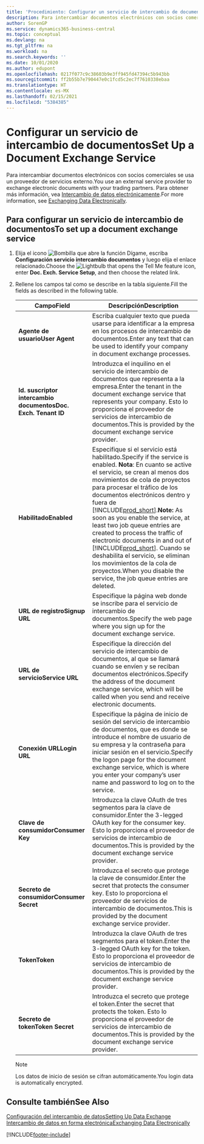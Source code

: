 ```yaml
---
title: 'Procedimiento: Configurar un servicio de intercambio de documentos | Documentos de Microsoft'
description: Para intercambiar documentos electrónicos con socios comerciales se usa un proveedor de servicios externo.
author: SorenGP
ms.service: dynamics365-business-central
ms.topic: conceptual
ms.devlang: na
ms.tgt_pltfrm: na
ms.workload: na
ms.search.keywords: ''
ms.date: 10/01/2020
ms.author: edupont
ms.openlocfilehash: 0217f077c9c38603b9e3ff945fd47394c5b943bb
ms.sourcegitcommit: ff2b55b7e790447e0c1fcd5c2ec7f7610338ebaa
ms.translationtype: HT
ms.contentlocale: es-MX
ms.lasthandoff: 02/15/2021
ms.locfileid: "5384385"
---
```

# <a name="set-up-a-document-exchange-service"></a><span data-ttu-id="db567-103">Configurar un servicio de intercambio de documentos</span><span class="sxs-lookup"><span data-stu-id="db567-103">Set Up a Document Exchange Service</span></span>
<span data-ttu-id="db567-104">Para intercambiar documentos electrónicos con socios comerciales se usa un proveedor de servicios externo.</span><span class="sxs-lookup"><span data-stu-id="db567-104">You use an external service provider to exchange electronic documents with your trading partners.</span></span> <span data-ttu-id="db567-105">Para obtener más información, vea [Intercambio de datos electrónicamente](across-data-exchange.md).</span><span class="sxs-lookup"><span data-stu-id="db567-105">For more information, see [Exchanging Data Electronically](across-data-exchange.md).</span></span>  

## <a name="to-set-up-a-document-exchange-service"></a><span data-ttu-id="db567-106">Para configurar un servicio de intercambio de documentos</span><span class="sxs-lookup"><span data-stu-id="db567-106">To set up a document exchange service</span></span>  
1. <span data-ttu-id="db567-107">Elija el icono ![Bombilla que abre la función Dígame](media/ui-search/search_small.png "Dígame qué desea hacer"), escriba **Configuración servicio intercambio documentos** y luego elija el enlace relacionado.</span><span class="sxs-lookup"><span data-stu-id="db567-107">Choose the ![Lightbulb that opens the Tell Me feature](media/ui-search/search_small.png "Tell me what you want to do") icon, enter **Doc. Exch. Service Setup**, and then choose the related link.</span></span>  
2. <span data-ttu-id="db567-108">Rellene los campos tal como se describe en la tabla siguiente.</span><span class="sxs-lookup"><span data-stu-id="db567-108">Fill the fields as described in the following table.</span></span>  

    |<span data-ttu-id="db567-109">Campo</span><span class="sxs-lookup"><span data-stu-id="db567-109">Field</span></span>|<span data-ttu-id="db567-110">Descripción</span><span class="sxs-lookup"><span data-stu-id="db567-110">Description</span></span>|  
    |---------------------------------|---------------------------------------|  
    |<span data-ttu-id="db567-111">**Agente de usuario**</span><span class="sxs-lookup"><span data-stu-id="db567-111">**User Agent**</span></span>|<span data-ttu-id="db567-112">Escriba cualquier texto que pueda usarse para identificar a la empresa en los procesos de intercambio de documentos.</span><span class="sxs-lookup"><span data-stu-id="db567-112">Enter any text that can be used to identify your company in document exchange processes.</span></span>|  
    |<span data-ttu-id="db567-113">**Id. suscriptor intercambio documentos**</span><span class="sxs-lookup"><span data-stu-id="db567-113">**Doc. Exch. Tenant ID**</span></span>|<span data-ttu-id="db567-114">Introduzca el inquilino en el servicio de intercambio de documentos que representa a la empresa.</span><span class="sxs-lookup"><span data-stu-id="db567-114">Enter the tenant in the document exchange service that represents your company.</span></span> <span data-ttu-id="db567-115">Esto lo proporciona el proveedor de servicios de intercambio de documentos.</span><span class="sxs-lookup"><span data-stu-id="db567-115">This is provided by the document exchange service provider.</span></span>|  
    |<span data-ttu-id="db567-116">**Habilitado**</span><span class="sxs-lookup"><span data-stu-id="db567-116">**Enabled**</span></span>|<span data-ttu-id="db567-117">Especifique si el servicio está habilitado.</span><span class="sxs-lookup"><span data-stu-id="db567-117">Specify if the service is enabled.</span></span> <span data-ttu-id="db567-118">**Nota**: En cuanto se active el servicio, se crean al menos dos movimientos de cola de proyectos para procesar el tráfico de los documentos electrónicos dentro y fuera de [!INCLUDE[prod_short](includes/prod_short.md)].</span><span class="sxs-lookup"><span data-stu-id="db567-118">**Note:**  As soon as you enable the service, at least two job queue entries are created to process the traffic of electronic documents in and out of [!INCLUDE[prod_short](includes/prod_short.md)].</span></span> <span data-ttu-id="db567-119">Cuando se deshabilita el servicio, se eliminan los movimientos de la cola de proyectos.</span><span class="sxs-lookup"><span data-stu-id="db567-119">When you disable the service, the job queue entries are deleted.</span></span>|  
    |<span data-ttu-id="db567-120">**URL de registro**</span><span class="sxs-lookup"><span data-stu-id="db567-120">**Signup URL**</span></span>|<span data-ttu-id="db567-121">Especifique la página web donde se inscribe para el servicio de intercambio de documentos.</span><span class="sxs-lookup"><span data-stu-id="db567-121">Specify the web page where you sign up for the document exchange service.</span></span>|  
    |<span data-ttu-id="db567-122">**URL de servicio**</span><span class="sxs-lookup"><span data-stu-id="db567-122">**Service URL**</span></span>|<span data-ttu-id="db567-123">Especifique la dirección del servicio de intercambio de documentos, al que se llamará cuando se envíen y se reciban documentos electrónicos.</span><span class="sxs-lookup"><span data-stu-id="db567-123">Specify the address of the document exchange service, which will be called when you send and receive electronic documents.</span></span>|  
    |<span data-ttu-id="db567-124">**Conexión URL**</span><span class="sxs-lookup"><span data-stu-id="db567-124">**Login URL**</span></span>|<span data-ttu-id="db567-125">Especifique la página de inicio de sesión del servicio de intercambio de documentos, que es donde se introduce el nombre de usuario de su empresa y la contraseña para iniciar sesión en el servicio.</span><span class="sxs-lookup"><span data-stu-id="db567-125">Specify the logon page for the document exchange service, which is where you enter your company’s user name and password to log on to the service.</span></span>|  
    |<span data-ttu-id="db567-126">**Clave de consumidor**</span><span class="sxs-lookup"><span data-stu-id="db567-126">**Consumer Key**</span></span>|<span data-ttu-id="db567-127">Introduzca la clave OAuth de tres segmentos para la clave de consumidor.</span><span class="sxs-lookup"><span data-stu-id="db567-127">Enter the 3-legged OAuth key for the consumer key.</span></span> <span data-ttu-id="db567-128">Esto lo proporciona el proveedor de servicios de intercambio de documentos.</span><span class="sxs-lookup"><span data-stu-id="db567-128">This is provided by the document exchange service provider.</span></span>|  
    |<span data-ttu-id="db567-129">**Secreto de consumidor**</span><span class="sxs-lookup"><span data-stu-id="db567-129">**Consumer Secret**</span></span>|<span data-ttu-id="db567-130">Introduzca el secreto que protege la clave de consumidor.</span><span class="sxs-lookup"><span data-stu-id="db567-130">Enter the secret that protects the consumer key.</span></span> <span data-ttu-id="db567-131">Esto lo proporciona el proveedor de servicios de intercambio de documentos.</span><span class="sxs-lookup"><span data-stu-id="db567-131">This is provided by the document exchange service provider.</span></span>|  
    |<span data-ttu-id="db567-132">**Token**</span><span class="sxs-lookup"><span data-stu-id="db567-132">**Token**</span></span>|<span data-ttu-id="db567-133">Introduzca la clave OAuth de tres segmentos para el token.</span><span class="sxs-lookup"><span data-stu-id="db567-133">Enter the 3-legged OAuth key for the token.</span></span> <span data-ttu-id="db567-134">Esto lo proporciona el proveedor de servicios de intercambio de documentos.</span><span class="sxs-lookup"><span data-stu-id="db567-134">This is provided by the document exchange service provider.</span></span>|  
    |<span data-ttu-id="db567-135">**Secreto de token**</span><span class="sxs-lookup"><span data-stu-id="db567-135">**Token Secret**</span></span>|<span data-ttu-id="db567-136">Introduzca el secreto que protege el token.</span><span class="sxs-lookup"><span data-stu-id="db567-136">Enter the secret that protects the token.</span></span> <span data-ttu-id="db567-137">Esto lo proporciona el proveedor de servicios de intercambio de documentos.</span><span class="sxs-lookup"><span data-stu-id="db567-137">This is provided by the document exchange service provider.</span></span>|  

    > [!NOTE]  
    > <span data-ttu-id="db567-138">Los datos de inicio de sesión se cifran automáticamente.</span><span class="sxs-lookup"><span data-stu-id="db567-138">You login data is automatically encrypted.</span></span>

## <a name="see-also"></a><span data-ttu-id="db567-139">Consulte también</span><span class="sxs-lookup"><span data-stu-id="db567-139">See Also</span></span>  
[<span data-ttu-id="db567-140">Configuración del intercambio de datos</span><span class="sxs-lookup"><span data-stu-id="db567-140">Setting Up Data Exchange</span></span>](across-set-up-data-exchange.md)  
[<span data-ttu-id="db567-141">Intercambio de datos en forma electrónica</span><span class="sxs-lookup"><span data-stu-id="db567-141">Exchanging Data Electronically</span></span>](across-data-exchange.md)


[!INCLUDE[footer-include](includes/footer-banner.md)]